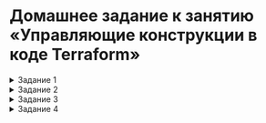 # Домашнее задание к занятию «Управляющие конструкции в коде Terraform»

<details><summary>Задание 1</summary>

  Изучил проект и заполнил файл **personal.auto.tfvars** данными своего облака. Проект инициализровался успешно

  Доступ в «Группы безопасности» в ЛК Yandex Cloud есть.

  Скриншот входящих правил 

  ![](https://github.com/Granit16/terraform-hw-03/blob/main/screenshots/ingress.png)
</details>


<details><summary>Задание 2</summary>

  Описал в файле count-vm.tf создание двух веритаульных машин c использованием мета-аргумента **count loop**,
  а в файле **for_each-vm.tf** описал создание двух ВМ через используя мета-аргумент **for_each loop** c одной общей переменной.
  
  Для считывания ключа **~/.ssh/id_ed25519.pub** и его последующего использования в блоке metadata используется функция **file()**

  Инициализировал и выполнил проект

</details>

<details><summary>Задание 3</summary>

  В файле **disk_vm.tf** описал создание трех дисков по 1ГБ через мета-аргумент **count**.
  
  Создал еще один ресурс ВМ storage и подключил к нему созданные ранее диски через **dynamic secondary_disk{..}**

</details>


<details><summary>Задание 4</summary>

  В файле **ansible.tf** описал создание inventory-файла через шаблон .tftpl, в котором три группы: web, db, storage.

  Добавил переменную **fqdn** и выполнил код

  ![](https://github.com/Granit16/terraform-hw-03/blob/main/screenshots/inventory.png)


</details>

